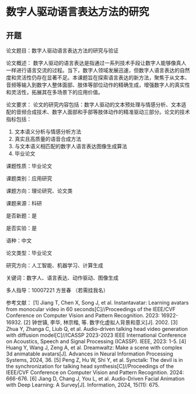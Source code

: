 # 数字人驱动语言表达方法的研究

## 开题

论文题目：数字人驱动语言表达方法的研究与验证

论文概述：
数字人驱动的语言表达是指通过一系列技术手段让数字人能够像真人一样进行语言交流的过程。当下，数字人领域发展迅速，但数字人语言表达的自然度和灵活性仍存在显著不足。本课题旨在探索语言表达的新方法，聚焦于从文本、音频等输入到数字人整体面部、肢体等部位动作的精确生成，增强数字人的真实性和灵活性，拓展其在多场景下的应用价值。

论文要求：
论文的研究内容包括：数字人驱动的文本预处理与情感分析、文本适配的音频合成技术、数字人面部和手部等肢体动作的精准驱动三部分。论文的技术指标包括：

1.   文本语义分析与情感分析方法
2.   真实且高质量的语音合成方法
3.   与文本语义相匹配的数字人语言表达图像生成算法
4.   毕业论文

课题性质：毕业论文

课题类别：应用研究

课题方向：理论研究、论文类

课题来源：科研

是否新题：是

是否实验：是

语种：中文

论文类型：毕业论文

研究方向：人工智能、机器学习、计算生成

关键词：数字人、语言表达、动作驱动、图像生成

多人指导：10007221 方昱春 （若需挂我名）

参考文献：
[1] Jiang T, Chen X, Song J, et al. Instantavatar: Learning avatars from monocular video in 60 seconds[C]//Proceedings of the IEEE/CVF Conference on Computer Vision and Pattern Recognition. 2023: 16922-16932.
[2] 钟世镇, 李华, 林宗楷, 等. 数字化虚拟人背景和意义[J]. 2002.
[3] Zhua Y, Zhanga C, Liub Q, et al. Audio-driven talking head video generation with diffusion model[C]//ICASSP 2023-2023 IEEE International Conference on Acoustics, Speech and Signal Processing (ICASSP). IEEE, 2023: 1-5.
[4] Huang Y, Wang J, Zeng A, et al. Dreamwaltz: Make a scene with complex 3d animatable avatars[J]. Advances in Neural Information Processing Systems, 2024, 36.
[5] Peng Z, Hu W, Shi Y, et al. Synctalk: The devil is in the synchronization for talking head synthesis[C]//Proceedings of the IEEE/CVF Conference on Computer Vision and Pattern Recognition. 2024: 666-676.
[6] Jiang D, Chang J, You L, et al. Audio-Driven Facial Animation with Deep Learning: A Survey[J]. Information, 2024, 15(11): 675.